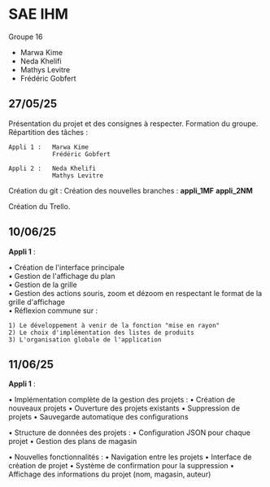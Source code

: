 # SAE IHM

Groupe 16  

* Marwa Kime  
* Neda Khelifi  
* Mathys Levitre  
* Frédéric Gobfert  


## 27/05/25  
Présentation du projet et des consignes à respecter.
Formation du groupe.
Répartition des tâches :

    Appli 1 :   Marwa Kime
                Frédéric Gobfert
                
    Appli 2 :   Neda Khelifi
                Mathys Levitre

Création du git :
    Création des nouvelles branches : 
        **appli_1MF**
        **appli_2NM**

Création du Trello.

                
## 10/06/25  
**Appli 1** :

• Création de l'interface principale  
• Gestion de l'affichage du plan  
• Gestion de la grille  
• Gestion des actions souris, zoom et dézoom en respectant le format de la grille d'affichage  
• Réflexion commune sur :

    1) Le développement à venir de la fonction "mise en rayon"
    2) Le choix d'implémentation des listes de produits
    3) L'organisation globale de l'application

## 11/06/25
**Appli 1** :

• Implémentation complète de la gestion des projets :
    • Création de nouveaux projets
    • Ouverture des projets existants
    • Suppression de projets
    • Sauvegarde automatique des configurations

• Structure de données des projets :
    • Configuration JSON pour chaque projet
    • Gestion des plans de magasin

• Nouvelles fonctionnalités :
    • Navigation entre les projets
    • Interface de création de projet
    • Système de confirmation pour la suppression
    • Affichage des informations du projet (nom, magasin, auteur)











